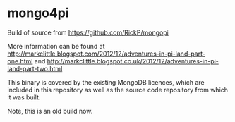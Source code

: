 mongo4pi
========

Build of source from https://github.com/RickP/mongopi

More information can be found at http://markclittle.blogspot.com/2012/12/adventures-in-pi-land-part-one.html and http://markclittle.blogspot.co.uk/2012/12/adventures-in-pi-land-part-two.html

This binary is covered by the existing MongoDB licences, which are included in this repository as well as the
source code repository from which it was built.

Note, this is an old build now.
